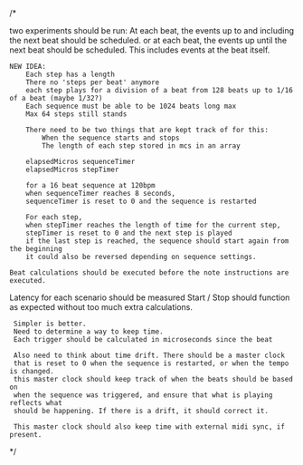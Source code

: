 /*

   two experiments should be run:
		 At each beat, the events up to and including 
  	 the next beat should be scheduled.
   or
  	 at each beat, the events up until the next beat
  	 should be scheduled. This includes events at the beat itself. 

	NEW IDEA:
		Each step has a length
		There no 'steps per beat' anymore
		each step plays for a division of a beat from 128 beats up to 1/16 of a beat (maybe 1/32?)
		Each sequence must be able to be 1024 beats long max
		Max 64 steps still stands
		
		There need to be two things that are kept track of for this:
			When the sequence starts and stops
			The length of each step stored in mcs in an array

		elapsedMicros sequenceTimer
		elapsedMicros stepTimer

		for a 16 beat sequence at 120bpm 
		when sequenceTimer reaches 8 seconds,
		sequenceTimer is reset to 0 and the sequence is restarted

		For each step, 
		when stepTimer reaches the length of time for the current step,
		stepTimer is reset to 0 and the next step is played
		if the last step is reached, the sequence should start again from the beginning
		it could also be reversed depending on sequence settings.

	Beat calculations should be executed before the note instructions are executed.

   Latency for each scenario should be measured
   Start / Stop should function as expected without too much
   extra calculations. 

 	 Simpler is better.
 	 Need to determine a way to keep time.
 	 Each trigger should be calculated in microseconds since the beat

 	 Also need to think about time drift. There should be a master clock
 	 that is reset to 0 when the sequence is restarted, or when the tempo is changed.
 	 this master clock should keep track of when the beats should be based on
 	 when the sequence was triggered, and ensure that what is playing reflects what 
 	 should be happening. If there is a drift, it should correct it.

 	 This master clock should also keep time with external midi sync, if present.
*/